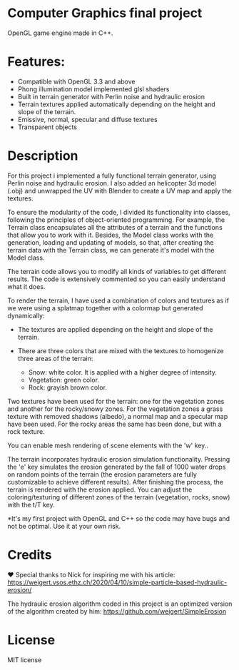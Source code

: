 # Computer Graphics final project
OpenGL game engine made in C++.

# Features:
- Compatible with OpenGL 3.3 and above 
- Phong illumination model implemented glsl shaders
- Built in terrain generator with Perlin noise and hydraulic erosion
- Terrain textures applied automatically depending on the height and slope of the terrain.
- Emissive, normal, specular and diffuse textures
- Transparent objects

# Description 

For this project i implemented a fully functional terrain generator, using Perlin noise and hydraulic erosion.
I also added an helicopter 3d model (.obj) and unwrapped the UV with Blender to create a UV map and apply the textures.

To ensure the modularity of the code, I divided its functionality into classes, following the principles of object-oriented programming. For example, the Terrain class encapsulates all the attributes of a terrain and the functions that allow you to work with it. Besides, the Model class works with the generation, loading and updating of models, so that, after creating the terrain data with the Terrain class, we can generate it's model with the Model class.  

The terrain code allows you to modify all kinds of variables to get different results. The code is extensively commented so you can easily understand what it does.

To render the terrain, I have used a combination of colors and textures as if we were using a splatmap together with a colormap but generated dynamically:

- The textures are applied depending on the height and slope of the terrain.
- There are three colors that are mixed with the textures to homogenize three areas of the terrain:

  - Snow: white color. It is applied with a higher degree of intensity.
  - Vegetation: green color.
  - Rock: grayish brown color.
  
Two textures have been used for the terrain: one for the vegetation zones and another for the rocky/snowy zones. For the vegetation zones a grass texture with removed shadows (albedo), a normal map and a specular map have been used. For the rocky areas the same has been done, but with a rock texture.

You can enable mesh rendering of scene elements with the 'w' key..

The terrain incorporates hydraulic erosion simulation functionality. Pressing the 'e' key simulates the erosion generated by the fall of 1000 water drops on random points of the terrain (the erosion parameters are fully customizable to achieve different results). After finishing the process, the terrain is rendered with the erosion applied.
You can adjust the coloring/texturing of different zones of the terrain (vegetation, rocks, snow) with the t/T key.

*It's my first project with OpenGL and C++ so the code may have bugs and not be optimal. Use it at your own risk.

# Credits

❤️ Special thanks to Nick for inspiring me with his article: https://weigert.vsos.ethz.ch/2020/04/10/simple-particle-based-hydraulic-erosion/

The hydraulic erosion algorithm coded in this project is an optimized version
of the algorithm created by him: https://github.com/weigert/SimpleErosion

# License

MIT license





